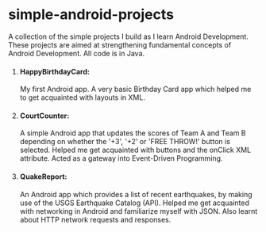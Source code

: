 # simple-android-projects
A collection of the simple projects I build as I learn Android Development. These projects are aimed at strengthening fundamental concepts of Android Development. All code is in Java.
1. #### HappyBirthdayCard: 
   My first Android app. A very basic Birthday Card app which helped me to get acquainted with layouts in XML.
2. #### CourtCounter:
   A simple Android app that updates the scores of Team A and Team B depending on whether the '+3', '+2' or 'FREE THROW!' button is selected. Helped me get acquainted with buttons and the onClick XML attribute. Acted as a gateway into Event-Driven Programming.
2. #### QuakeReport:
   An Android app which provides a list of recent earthquakes, by making use of the USGS Earthquake Catalog (API). Helped me get acquainted with networking in Android and familiarize myself with JSON. Also learnt about HTTP network requests and responses. 
